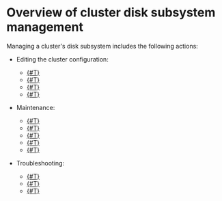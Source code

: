 # Overview of cluster disk subsystem management

Managing a cluster's disk subsystem includes the following actions:

* Editing the cluster configuration:

   * [{#T}](cluster_expansion.md)
   * [{#T}](adding_storage_groups.md)
   * [{#T}](../../administration/state-storage-move.md)
   * [{#T}](../../administration/static-group-move.md)

* Maintenance:

   * [{#T}](node_restarting.md)
   * [{#T}](scrubbing.md)
   * [{#T}](selfheal.md)
   * [{#T}](../../administration/decommissioning.md)
   * [{#T}](moving_vdisks.md)

* Troubleshooting:

   * [{#T}](failure_model.md)
   * [{#T}](balancing_load.md)
   * [{#T}](disk_end_space.md)
